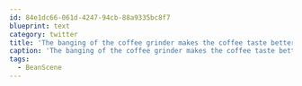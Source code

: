 ```yaml
---
id: 84e1dc66-061d-4247-94cb-88a9335bc8f7
blueprint: text
category: twitter
title: 'The banging of the coffee grinder makes the coffee taste better #BeanScene'
caption: 'The banging of the coffee grinder makes the coffee taste better <span class="hashtag hashtag_local">#<a href="http://tweettemp.darylchymko.ca/?tag=beanscene">BeanScene</a>'
tags:
  - BeanScene
---
```

